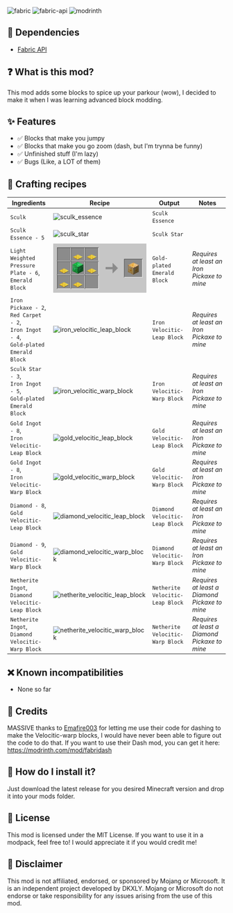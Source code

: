 <img alt="fabric" height="40" src="https://cdn.jsdelivr.net/npm/@intergrav/devins-badges@3/assets/compact/supported/fabric_vector.svg"> <img alt="fabric-api" height="40" src="https://cdn.jsdelivr.net/npm/@intergrav/devins-badges@3/assets/compact/requires/fabric-api_vector.svg"> <img alt="modrinth" height="40" src="https://cdn.jsdelivr.net/npm/@intergrav/devins-badges@3/assets/compact/available/modrinth_vector.svg">

## 🔗 Dependencies
 - [Fabric API](https://modrinth.com/mod/fabric-api)

## ❓ What is this mod?
This mod adds some blocks to spice up your parkour (wow), I decided to make it when I was learning advanced block modding.

## ✨ Features
 - ✅ Blocks that make you jumpy
 - ✅ Blocks that make you go zoom (dash, but I'm trynna be funny)
 - ✅ Unfinished stuff (I'm lazy)
 - ✅ Bugs (Like, a LOT of them)

## 🔨 Crafting recipes
|Ingredients|Recipe|Output|Notes|
| - | - | - | - |
| `Sculk` | ![sculk_essence](https://cdn.jsdelivr.net/gh/DKXLY/desc-assets@main/sculk_essence.png?raw=true) | `Sculk Essence` |
| `Sculk Essence - 5` | ![sculk_star](https://cdn.jsdelivr.net/gh/DKXLY/desc-assets@main/sculk_star.png) | `Sculk Star` |
| `Light Weighted Pressure Plate - 6`,<br> `Emerald Block` | ![gold_plated_emerald_block](https://raw.githubusercontent.com/DKXLY/desc-assets/main/gold_plated_emerald_block.png) |`Gold-plated Emerald Block`| *Requires at least an Iron Pickaxe to mine* |
| `Iron Pickaxe - 2`,<br> `Red Carpet - 2`,<br> `Iron Ingot - 4`,<br> `Gold-plated Emerald Block` | ![iron_velocitic_leap_block](https://cdn.jsdelivr.net/gh/DKXLY/desc-assets@main/iron_velocitic_leap_block.png) | `Iron Velocitic-Leap Block` | *Requires at least an Iron Pickaxe to mine* |
| `Sculk Star - 3`, <br> `Iron Ingot - 5`, <br> `Gold-plated Emerald Block` | ![iron_velocitic_warp_block](https://cdn.jsdelivr.net/gh/DKXLY/desc-assets@main/iron_velocitic_warp_block.png) | `Iron Velocitic-Warp Block` | *Requires at least an Iron Pickaxe to mine* |
| `Gold Ingot - 8`,<br> `Iron Velocitic-Leap Block` | ![gold_velocitic_leap_block](https://cdn.jsdelivr.net/gh/DKXLY/desc-assets@main/gold_velocitic_leap_block.png) | `Gold Velocitic-Leap Block` | *Requires at least an Iron Pickaxe to mine* |
| `Gold Ingot - 8`,<br> `Iron Velocitic-Warp Block` | ![gold_velocitic_warp_block](https://cdn.jsdelivr.net/gh/DKXLY/desc-assets@main/gold_velocitic_warp_block.png) | `Gold Velocitic-Warp Block` | *Requires at least an Iron Pickaxe to mine* |
| `Diamond - 8`,<br> `Gold Velocitic-Leap Block` | ![diamond_velocitic_leap_block](https://cdn.jsdelivr.net/gh/DKXLY/desc-assets@main/diamond_velocitic_leap_block.png) | `Diamond Velocitic-Leap Block` | *Requires at least an Iron Pickaxe to mine* |
| `Diamond - 9`, <br> `Gold Velocitic-Warp Block` | ![diamond_velocitic_warp_block](https://cdn.jsdelivr.net/gh/DKXLY/desc-assets@main/diamond_velocitic_warp_block.png) | `Diamond Velocitic-Warp Block` | *Requires at least an Iron Pickaxe to mine* |
| `Netherite Ingot`,<br> `Diamond Velocitic-Leap Block` | ![netherite_velocitic_leap_block](https://cdn.jsdelivr.net/gh/DKXLY/desc-assets@main/netherite_velocitic_leap_block.png) | `Netherite Velocitic-Leap Block` | *Requires at least a Diamond Pickaxe to mine* |
| `Netherite Ingot`, <br> `Diamond Velocitic-Warp Block` | ![netherite_velocitic_warp_block](https://cdn.jsdelivr.net/gh/DKXLY/desc-assets@main/netherite_velocitic_warp_block.png) | `Netherite Velocitic-Warp Block` | *Requires at least a Diamond Pickaxe to mine* |

## ❌ Known incompatibilities
 - None so far

## 💓 Credits
MASSIVE thanks to [Emafire003](https://modrinth.com/user/Emafire003) for letting me use their code for dashing to make the Velocitic-warp blocks, I would have never been able to figure out the code to do that. If you want to use their Dash mod, you can get it here: https://modrinth.com/mod/fabridash

## 🔧 How do I install it?
Just download the latest release for you desired Minecraft version and drop it into your mods folder.

## 📜 License
This mod is licensed under the MIT License. If you want to use it in a modpack, feel free to! I would appreciate it if you would credit me!

## 📢 Disclaimer
This mod is not affiliated, endorsed, or sponsored by Mojang or Microsoft. It is an independent project developed by DKXLY. Mojang or Microsoft do not endorse or take responsibility for any issues arising from the use of this mod.

